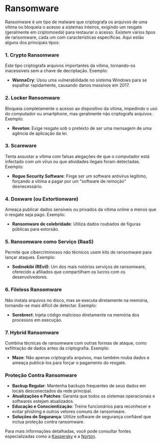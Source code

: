 # Ransomware

Ransomware é um tipo de malware que criptografa os arquivos de uma vítima ou bloqueia o acesso a sistemas inteiros, exigindo um resgate (geralmente em criptomoeda) para restaurar o acesso. Existem vários tipos de ransomware, cada um com características específicas. Aqui estão alguns dos principais tipos:

### 1. **Crypto Ransomware**
Este tipo criptografa arquivos importantes da vítima, tornando-os inacessíveis sem a chave de decriptação. Exemplo:
- **WannaCry**: Usou uma vulnerabilidade no sistema Windows para se espalhar rapidamente, causando danos massivos em 2017.

### 2. **Locker Ransomware**
Bloqueia completamente o acesso ao dispositivo da vítima, impedindo o uso do computador ou smartphone, mas geralmente não criptografa arquivos. Exemplo:
- **Reveton**: Exige resgate sob o pretexto de ser uma mensagem de uma agência de aplicação da lei.

### 3. **Scareware**
Tenta assustar a vítima com falsas alegações de que o computador está infectado com um vírus ou que atividades ilegais foram detectadas. Exemplo:
- **Rogue Security Software**: Finge ser um software antivírus legítimo, forçando a vítima a pagar por um "software de remoção" desnecessário.

### 4. **Doxware (ou Extortionware)**
Ameaça publicar dados sensíveis ou privados da vítima online a menos que o resgate seja pago. Exemplo:
- **Ransomware de celebridade**: Utiliza dados roubados de figuras públicas para extorsão.

### 5. **Ransomware como Serviço (RaaS)**
Permite que cibercriminosos não técnicos usem kits de ransomware para lançar ataques. Exemplo:
- **Sodinokibi (REvil)**: Um dos mais notórios serviços de ransomware, oferecido a afiliados que compartilham os lucros com os desenvolvedores.

### 6. **Fileless Ransomware**
Não instala arquivos no disco, mas se executa diretamente na memória, tornando-se mais difícil de detectar. Exemplo:
- **Sorebrect**: Injeta código malicioso diretamente na memória dos processos em execução.

### 7. **Hybrid Ransomware**
Combina técnicas de ransomware com outras formas de ataque, como exfiltração de dados antes da criptografia. Exemplo:
- **Maze**: Não apenas criptografa arquivos, mas também rouba dados e ameaça publicá-los para forçar o pagamento do resgate.

### Proteção Contra Ransomware
- **Backup Regular**: Mantenha backups frequentes de seus dados em locais desconectados da rede principal.
- **Atualizações e Patches**: Garanta que todos os sistemas operacionais e softwares estejam atualizados.
- **Educação e Conscientização**: Treine funcionários para reconhecer e evitar phishing e outros vetores comuns de ransomware.
- **Soluções de Segurança**: Utilize software de segurança confiável que inclua proteção contra ransomware.

Para mais informações detalhadas, você pode consultar fontes especializadas como a [Kaspersky](https://www.kaspersky.com/resource-center/threats/ransomware-examples) e a [Norton](https://us.norton.com/internetsecurity-malware-5-examples-of-ransomware.html).